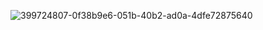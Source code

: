 
![399724807-0f38b9e6-051b-40b2-ad0a-4dfe72875640](https://github.com/user-attachments/assets/062577b0-967b-484a-82db-4c1b7982b6de)
